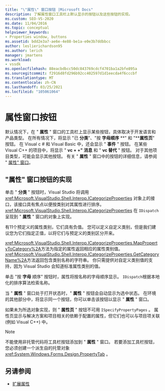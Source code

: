 ```yaml
---
title: "\"属性\" 窗口按钮 |Microsoft Docs"
description: 了解属性窗口工具栏上默认显示的按钮以及这些按钮的实现。
ms.custom: SEO-VS-2020
ms.date: 11/04/2016
ms.topic: conceptual
helpviewer_keywords:
- Properties window, buttons
ms.assetid: bdd2e3a7-ae6e-4e88-be1a-e0e3b7ddbbcc
author: leslierichardson95
ms.author: lerich
manager: jmartens
ms.workload:
- vssdk
ms.openlocfilehash: 88eacbdbcc50dc843769cdcf4701ba1a2bfe895a
ms.sourcegitcommit: f2916d8fd296b92cc402597d1d1eecda4f6cccbf
ms.translationtype: MT
ms.contentlocale: zh-CN
ms.lasthandoff: 03/25/2021
ms.locfileid: "105061064"
---
```

# <a name="properties-window-buttons"></a>属性窗口按钮
默认情况下，在 " **属性** " 窗口的工具栏上显示某些按钮，具体取决于开发语言和产品类型。 在所有情况下，将显示 "已 **分类**"、"按 **字母顺序** **" 和 "****属性页**" 按钮。 在 Visual c # 和 Visual Basic 中，还会显示 " **事件** " 按钮。 在某些 Visual C++ 的项目中，将显示 " **vc + +" 消息** 和 " **vc 替代** " 按钮。 对于其他项目类型，可能会显示其他按钮。 有关 " **属性** " 窗口中的按钮的详细信息，请参阅 " [属性" 窗口](../../ide/reference/properties-window.md)。

## <a name="implementation-of-properties-window-buttons"></a>"属性" 窗口按钮的实现
 单击 " **分类** " 按钮时，Visual Studio 将调用 <xref:Microsoft.VisualStudio.Shell.Interop.ICategorizeProperties> 对象上的接口，该接口具有焦点以便按类别对其属性进行排序。 <xref:Microsoft.VisualStudio.Shell.Interop.ICategorizeProperties> 在 `IDispatch` 呈现到 " **属性** " 窗口的对象上实现。

 有11个预定义的属性类别，它们具有负值。 您可以定义自定义类别，但是我们建议您为它们指定正值，以将它们与预定义的类别区分开来。

 <xref:Microsoft.VisualStudio.Shell.Interop.ICategorizeProperties.MapPropertyToCategory%2A>方法为指定的属性返回相应的属性类别值。 <xref:Microsoft.VisualStudio.Shell.Interop.ICategorizeProperties.GetCategoryName%2A>方法返回包含类别名称的字符串。 你只需提供对自定义类别值的支持，因为 Visual Studio 会知道标准属性类别的值。

 单击 "按 **字母** 顺序" 按钮时，属性将按名称的字母顺序显示。 `IDispatch`根据本地化的排序算法检索名称。

 当 " **属性** " 窗口处于打开状态时，" **属性** " 按钮会自动显示为选中状态。 在环境的其他部分中，将显示同一个按钮，你可以单击该按钮以显示 " **属性** " 窗口。

 如果未为所选对象实现，则 " **属性页** " 按钮不可用 `ISpecifyPropertyPages` 。 属性页显示与解决方案和项目相关的依赖于配置的属性，但它们也可以与项目项关联 (例如 Visual C++) 中。

> [!NOTE]
> 不能使用非托管代码将工具栏按钮添加到 " **属性** " 窗口。 若要添加工具栏按钮，您必须创建一个派生自的托管对象 <xref:System.Windows.Forms.Design.PropertyTab> 。

## <a name="see-also"></a>另请参阅
- [扩展属性](../../extensibility/internals/extending-properties.md)
